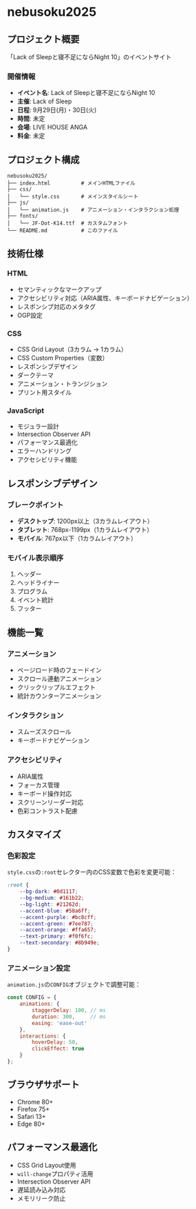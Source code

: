 # nebusoku2025

## プロジェクト概要
「Lack of Sleepと寝不足にならNight 10」のイベントサイト

### 開催情報
- **イベント名**: Lack of Sleepと寝不足にならNight 10
- **主催**: Lack of Sleep
- **日程**: 9月29日(月)・30日(火)
- **時間**: 未定
- **会場**: LIVE HOUSE ANGA
- **料金**: 未定

## プロジェクト構成

```
nebusoku2025/
├── index.html          # メインHTMLファイル
├── css/
│   └── style.css       # メインスタイルシート
├── js/
│   └── animation.js    # アニメーション・インタラクション処理
├── fonts/
│   └── JF-Dot-K14.ttf  # カスタムフォント
└── README.md           # このファイル
```

## 技術仕様

### HTML
- セマンティックなマークアップ
- アクセシビリティ対応（ARIA属性、キーボードナビゲーション）
- レスポンシブ対応のメタタグ
- OGP設定

### CSS
- CSS Grid Layout（3カラム → 1カラム）
- CSS Custom Properties（変数）
- レスポンシブデザイン
- ダークテーマ
- アニメーション・トランジション
- プリント用スタイル

### JavaScript
- モジュラー設計
- Intersection Observer API
- パフォーマンス最適化
- エラーハンドリング
- アクセシビリティ機能

## レスポンシブデザイン

### ブレークポイント
- **デスクトップ**: 1200px以上（3カラムレイアウト）
- **タブレット**: 768px-1199px（1カラムレイアウト）
- **モバイル**: 767px以下（1カラムレイアウト）

### モバイル表示順序
1. ヘッダー
2. ヘッドライナー
3. プログラム
4. イベント統計
5. フッター

## 機能一覧

### アニメーション
- ページロード時のフェードイン
- スクロール連動アニメーション
- クリックリップルエフェクト
- 統計カウンターアニメーション

### インタラクション
- スムーズスクロール
- キーボードナビゲーション

### アクセシビリティ
- ARIA属性
- フォーカス管理
- キーボード操作対応
- スクリーンリーダー対応
- 色彩コントラスト配慮

## カスタマイズ

### 色彩設定
`style.css`の`:root`セレクター内のCSS変数で色彩を変更可能：

```css
:root {
    --bg-dark: #0d1117;
    --bg-medium: #161b22;
    --bg-light: #21262d;
    --accent-blue: #58a6ff;
    --accent-purple: #bc8cff;
    --accent-green: #7ee787;
    --accent-orange: #ffa657;
    --text-primary: #f0f6fc;
    --text-secondary: #8b949e;
}
```

### アニメーション設定
`animation.js`の`CONFIG`オブジェクトで調整可能：

```javascript
const CONFIG = {
    animations: {
        staggerDelay: 100, // ms
        duration: 300,     // ms
        easing: 'ease-out'
    },
    interactions: {
        hoverDelay: 50,
        clickEffect: true
    }
};
```

## ブラウザサポート
- Chrome 80+
- Firefox 75+
- Safari 13+
- Edge 80+

## パフォーマンス最適化
- CSS Grid Layout使用
- `will-change`プロパティ活用
- Intersection Observer API
- 遅延読み込み対応
- メモリリーク防止

